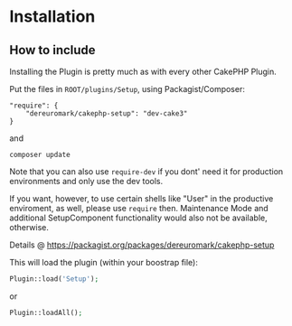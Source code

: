 # Installation

## How to include
Installing the Plugin is pretty much as with every other CakePHP Plugin.

Put the files in `ROOT/plugins/Setup`, using Packagist/Composer:
```
"require": {
	"dereuromark/cakephp-setup": "dev-cake3"
}
```
and

	composer update

Note that you can also use `require-dev` if you dont' need it for production environments and only use the dev tools.

If you want, however, to use certain shells like "User" in the productive enviroment, as well, please
use `require` then.
Maintenance Mode and additional SetupComponent functionality would also not be available, otherwise.

Details @ https://packagist.org/packages/dereuromark/cakephp-setup

This will load the plugin (within your boostrap file):
```php
Plugin::load('Setup');
```
or
```php
Plugin::loadAll();
```
